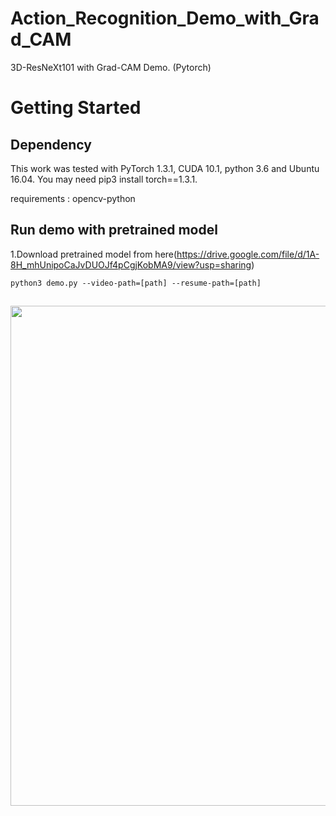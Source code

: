 # Action_Recognition_Demo_with_Grad_CAM

3D-ResNeXt101 with Grad-CAM Demo. (Pytorch)

# Getting Started

## Dependency
This work was tested with PyTorch 1.3.1, CUDA 10.1, python 3.6 and Ubuntu 16.04.
You may need pip3 install torch==1.3.1.

requirements : opencv-python

## Run demo with pretrained model

1.Download pretrained model from here(https://drive.google.com/file/d/1A-8H_mhUnipoCaJvDUOJf4pCgjKobMA9/view?usp=sharing)

```
python3 demo.py --video-path=[path] --resume-path=[path]
```

## 

<div align="center">
  <img src="video_list/grad_cam.gif" width="800px"/>
</div>
